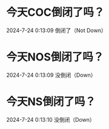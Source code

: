 # 今天COC倒闭了吗？

2024-7-24 0:13:09 倒闭了（Not Down）

# 今天NOS倒闭了吗？

2024-7-24 0:13:09 没倒闭（Down）

# 今天NS倒闭了吗？

2024-7-24 0:13:10 没倒闭（Down）

